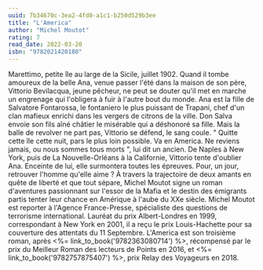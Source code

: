 ```yaml
---
uuid: 7b34670c-3ea2-4fd0-a1c1-b250d529b3ee
title: "L'America"
author: "Michel Moutot"
rating: 7
read_date: 2022-03-20
isbn: "9782021420180"
---
```


Marettimo, petite île au large de la Sicile, juillet 1902. Quand il tombe amoureux de la belle Ana, venue passer l'été dans la maison de son père, Vittorio Bevilacqua, jeune pêcheur, ne peut se douter qu'il met en marche un engrenage qui l'obligera à fuir à l'autre bout du monde. Ana est la fille de Salvatore Fontarossa, le fontaniero le plus puissant de Trapani, chef d'un clan mafieux enrichi dans les vergers de citrons de la ville. Don Salva envoie son fils aîné châtier le misérable qui a déshonoré sa fille. Mais la balle de revolver ne part pas, Vittorio se défend, le sang coule. " Quitte cette île cette nuit, pars le plus loin possible. Va en America. Ne reviens jamais, ou nous sommes tous morts ", lui dit un ancien. De Naples à New York, puis de La Nouvelle-Orléans à la Californie, Vittorio tente d'oublier Ana. Enceinte de lui, elle surmontera toutes les épreuves. Pour, un jour, retrouver l'homme qu'elle aime ? À travers la trajectoire de deux amants en quête de liberté et que tout sépare, Michel Moutot signe un roman d'aventures passionnant sur l'essor de la Mafia et le destin des émigrants partis tenter leur chance en Amérique à l'aube du XXe siècle. Michel Moutot est reporter à l'Agence France-Presse, spécialiste des questions de terrorisme international. Lauréat du prix Albert-Londres en 1999, correspondant à New York en 2001, il a reçu le prix Louis-Hachette pour sa couverture des attentats du 11 Septembre. L'America est son troisième roman, après <%= link_to_book('9782363080714') %>, récompensé par le prix du Meilleur Roman des lecteurs de Points en 2016, et <%= link_to_book('9782757875407') %>, prix Relay des Voyageurs en 2018.
